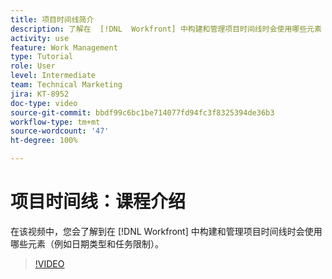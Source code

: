 ```yaml
---
title: 项目时间线简介
description: 了解在  [!DNL  Workfront] 中构建和管理项目时间线时会使用哪些元素（例如日期类型和任务限制）。
activity: use
feature: Work Management
type: Tutorial
role: User
level: Intermediate
team: Technical Marketing
jira: KT-8952
doc-type: video
source-git-commit: bbdf99c6bc1be714077fd94fc3f8325394de36b3
workflow-type: tm+mt
source-wordcount: '47'
ht-degree: 100%

---
```


# 项目时间线：课程介绍

在该视频中，您会了解到在 [!DNL  Workfront] 中构建和管理项目时间线时会使用哪些元素（例如日期类型和任务限制）。

>[!VIDEO](https://video.tv.adobe.com/v/335212/?quality=12&learn=on&enablevpops=1)
